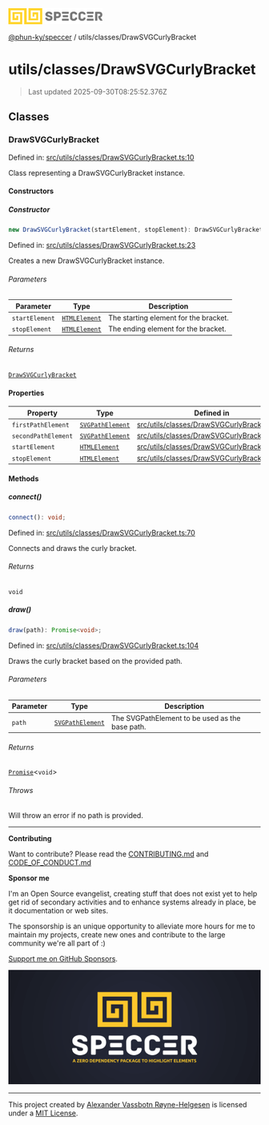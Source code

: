 <div><img alt="SPECCER logo" src="https://raw.githubusercontent.com/phun-ky/speccer/main/public/logo-speccer-horizontal-colored-package.svg?raw=true" style="max-height:32px;"/></div>

[@phun-ky/speccer](../../README.md) / utils/classes/DrawSVGCurlyBracket

# utils/classes/DrawSVGCurlyBracket

> Last updated 2025-09-30T08:25:52.376Z

## Classes

### DrawSVGCurlyBracket

Defined in:
[src/utils/classes/DrawSVGCurlyBracket.ts:10](https://github.com/phun-ky/speccer/blob/main/src/utils/classes/DrawSVGCurlyBracket.ts#L10)

Class representing a DrawSVGCurlyBracket instance.

#### Constructors

##### Constructor

```ts
new DrawSVGCurlyBracket(startElement, stopElement): DrawSVGCurlyBracket;
```

Defined in:
[src/utils/classes/DrawSVGCurlyBracket.ts:23](https://github.com/phun-ky/speccer/blob/main/src/utils/classes/DrawSVGCurlyBracket.ts#L23)

Creates a new DrawSVGCurlyBracket instance.

###### Parameters

| Parameter      | Type                                                                    | Description                           |
| -------------- | ----------------------------------------------------------------------- | ------------------------------------- |
| `startElement` | [`HTMLElement`](https://developer.mozilla.org/docs/Web/API/HTMLElement) | The starting element for the bracket. |
| `stopElement`  | [`HTMLElement`](https://developer.mozilla.org/docs/Web/API/HTMLElement) | The ending element for the bracket.   |

###### Returns

[`DrawSVGCurlyBracket`](#drawsvgcurlybracket)

#### Properties

| Property                                           | Type                                                                          | Defined in                                                                                                                               |
| -------------------------------------------------- | ----------------------------------------------------------------------------- | ---------------------------------------------------------------------------------------------------------------------------------------- |
| <a id="firstpathelement"></a> `firstPathElement`   | [`SVGPathElement`](https://developer.mozilla.org/docs/Web/API/SVGPathElement) | [src/utils/classes/DrawSVGCurlyBracket.ts:15](https://github.com/phun-ky/speccer/blob/main/src/utils/classes/DrawSVGCurlyBracket.ts#L15) |
| <a id="secondpathelement"></a> `secondPathElement` | [`SVGPathElement`](https://developer.mozilla.org/docs/Web/API/SVGPathElement) | [src/utils/classes/DrawSVGCurlyBracket.ts:16](https://github.com/phun-ky/speccer/blob/main/src/utils/classes/DrawSVGCurlyBracket.ts#L16) |
| <a id="startelement"></a> `startElement`           | [`HTMLElement`](https://developer.mozilla.org/docs/Web/API/HTMLElement)       | [src/utils/classes/DrawSVGCurlyBracket.ts:13](https://github.com/phun-ky/speccer/blob/main/src/utils/classes/DrawSVGCurlyBracket.ts#L13) |
| <a id="stopelement"></a> `stopElement`             | [`HTMLElement`](https://developer.mozilla.org/docs/Web/API/HTMLElement)       | [src/utils/classes/DrawSVGCurlyBracket.ts:14](https://github.com/phun-ky/speccer/blob/main/src/utils/classes/DrawSVGCurlyBracket.ts#L14) |

#### Methods

##### connect()

```ts
connect(): void;
```

Defined in:
[src/utils/classes/DrawSVGCurlyBracket.ts:70](https://github.com/phun-ky/speccer/blob/main/src/utils/classes/DrawSVGCurlyBracket.ts#L70)

Connects and draws the curly bracket.

###### Returns

`void`

##### draw()

```ts
draw(path): Promise<void>;
```

Defined in:
[src/utils/classes/DrawSVGCurlyBracket.ts:104](https://github.com/phun-ky/speccer/blob/main/src/utils/classes/DrawSVGCurlyBracket.ts#L104)

Draws the curly bracket based on the provided path.

###### Parameters

| Parameter | Type                                                                          | Description                                     |
| --------- | ----------------------------------------------------------------------------- | ----------------------------------------------- |
| `path`    | [`SVGPathElement`](https://developer.mozilla.org/docs/Web/API/SVGPathElement) | The SVGPathElement to be used as the base path. |

###### Returns

[`Promise`](https://developer.mozilla.org/docs/Web/JavaScript/Reference/Global_Objects/Promise)<`void`>

###### Throws

Will throw an error if no path is provided.

---

**Contributing**

Want to contribute? Please read the
[CONTRIBUTING.md](https://github.com/phun-ky/speccer/blob/main/CONTRIBUTING.md)
and
[CODE_OF_CONDUCT.md](https://github.com/phun-ky/speccer/blob/main/CODE_OF_CONDUCT.md)

**Sponsor me**

I'm an Open Source evangelist, creating stuff that does not exist yet to help
get rid of secondary activities and to enhance systems already in place, be it
documentation or web sites.

The sponsorship is an unique opportunity to alleviate more hours for me to
maintain my projects, create new ones and contribute to the large community
we're all part of :)

[Support me on GitHub Sponsors](https://github.com/sponsors/phun-ky).

![Speccer banner, with logo and slogan: A zero dependency package to annotate or highlight elements](https://github.com/phun-ky/speccer/blob/main/public/speccer-banner.png?raw=true)

---

This project created by [Alexander Vassbotn Røyne-Helgesen](http://phun-ky.net)
is licensed under a [MIT License](https://choosealicense.com/licenses/mit/).
